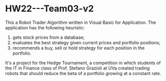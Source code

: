# HW22---Team03-v2

This a Robot Trader Algorithm written in Visual Basic for Application. 
The application has the following heuristic:
1) gets stock prices from a database;
2) evaluates the best strategy given current prices and portfolio positions;
3) recommends a buy, sell or hold strategy for each position in the portfolio.

It's a project for the Hedge Tournament, a competition in which students of the IT in Finance class of Prof. Stefano Grazioli at UVa created trading robots that should reduce the beta of a portfolio growing at a constant rate.


